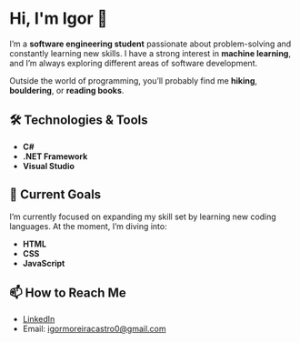 # Hi, I'm Igor 👋

I’m a **software engineering student** passionate about problem-solving and constantly learning new skills. I have a strong interest in **machine learning**, and I’m always exploring different areas of software development.

Outside the world of programming, you’ll probably find me **hiking**, **bouldering**, or **reading books**.

## 🛠️ Technologies & Tools
- **C#**
- **.NET Framework**
- **Visual Studio**

## 🎯 Current Goals
I’m currently focused on expanding my skill set by learning new coding languages. At the moment, I’m diving into:
- **HTML**
- **CSS**
- **JavaScript**

## 📫 How to Reach Me
- [LinkedIn](https://www.linkedin.com/in/igor-moreira-castro-1b9a1621b/)
- Email: igormoreiracastro0@gmail.com
